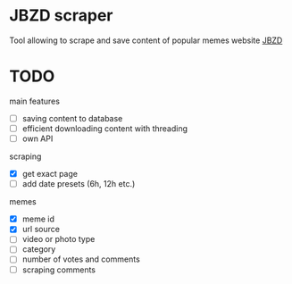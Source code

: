 # JBZD scraper
Tool allowing to scrape and save content of popular memes website [JBZD](https://jbzd.com.pl/)

# TODO
main features
- [ ] saving content to database
- [ ] efficient downloading content with threading
- [ ] own API

scraping
- [x] get exact page
- [ ] add date presets (6h, 12h etc.)

memes
- [x] meme id
- [x] url source
- [ ] video or photo type
- [ ] category
- [ ] number of votes and comments
- [ ] scraping comments
